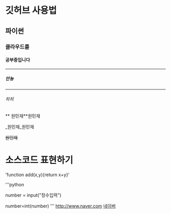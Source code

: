 # 깃허브 사용법
## 파이썬
### 클라우드를
#### 공부중입니다
---
##### 안뇽
***
###### 히히

** 원민재**원민재

_원민재_원민재

~~원민재~~
# 소스코드 표현하기

'function add(x,y){return x+y}'

'''python

number = input("정수입력")

number=int(number)
'''
<http://www.naver.com>
[네이버](http://www.naver.com, "메인포털")
